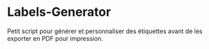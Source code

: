 # Labels-Generator
Petit script pour générer et personnaliser des étiquettes avant de les exporter en PDF pour impression.
